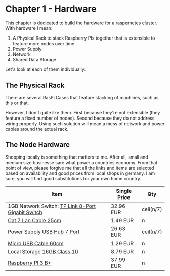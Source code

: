 # Chapter 1 - Hardware 

This chapter is dedicated to build the hardware for a raspernetes cluster. With hardware I mean: 

1. A Physical Rack to stack Raspberry PIs together that is extensible to feature more nodes over time
1. Power Supply
1. Network
1. Shared Data Storage

Let's look at each of them individually: 

## The Physical Rack

There are several RasPi Cases that feature stacking of machines, such as [this](https://www.amazon.com/GeauxRobot-Raspberry-Model-7-layer-Enclosure/dp/B01D916RNK/) or [that](https://www.amazon.com/CLOUDLET-CASE-Raspberry-Single-Computers/dp/B07D5NM9ZG). 

However, I don't quite like them. First because they're not extensible (they feature a fixed number of nodes). Second because they do not address wiring properly. Using such solution will mean a mess of network and power cables around the actual rack. 

## The Node Hardware

Shopping locally is something that matters to me. After all, small and medium size businesse sare what power a countries economy. From that point of view, please forgive me that all the links and items are selected based on availability and good prices from local shops in germany. I am sure, you will find good substitutions for your own home country. 


| Item  | Single Price |  Qty |
| ----- | ------------ | ---- |
| 1GB Network Switch: [TP Link 8-Port Gigabit Switch](https://www.kabelscheune.de/Switches/TP-Link-8-Port-Gigabit-Switch-Metallgehaeuse.html) | 32.96 EUR | ceil(n/7) |
| [Cat 7 Lan Cable 25cm](https://www.kabelscheune.de/Cat-7-Kabel/Patchkabel-Cat-7-LAN-Kabel-RJ45-Cat-6a-Stecker-schwarz.html) | 1.49 EUR | n |
| Power Supply [USB Hub 7 Port](https://www.conrad.de/de/7-port-usb-30-hub-mit-aluminiumgehaeuse-schwarz-629548.html) | 26.63 EUR | ceil(n/7) |
| [Micro USB Cable 60cm](https://www.kabelscheune.de/USB-Kabel-USB-Hub/USB-2-0-Kabel-A-Stecker-Micro-B-Stecker-schwarz.html?listtype=search&searchparam=usb&) | 1.29 EUR | n |
| Local Storage [16GB Class 10](https://www.conrad.de/de/toshiba-m203-microsdhc-karte-16-gb-class-10-uhs-i-inkl-sd-adapter-1647580.html) | 8.79 EUR | n |
| [Raspberry PI 3 B+](https://www.conrad.de/de/raspberry-pi-3-model-b-1-gb-ohne-betriebssystem-1668026.html) | 37.99 EUR | n | 

